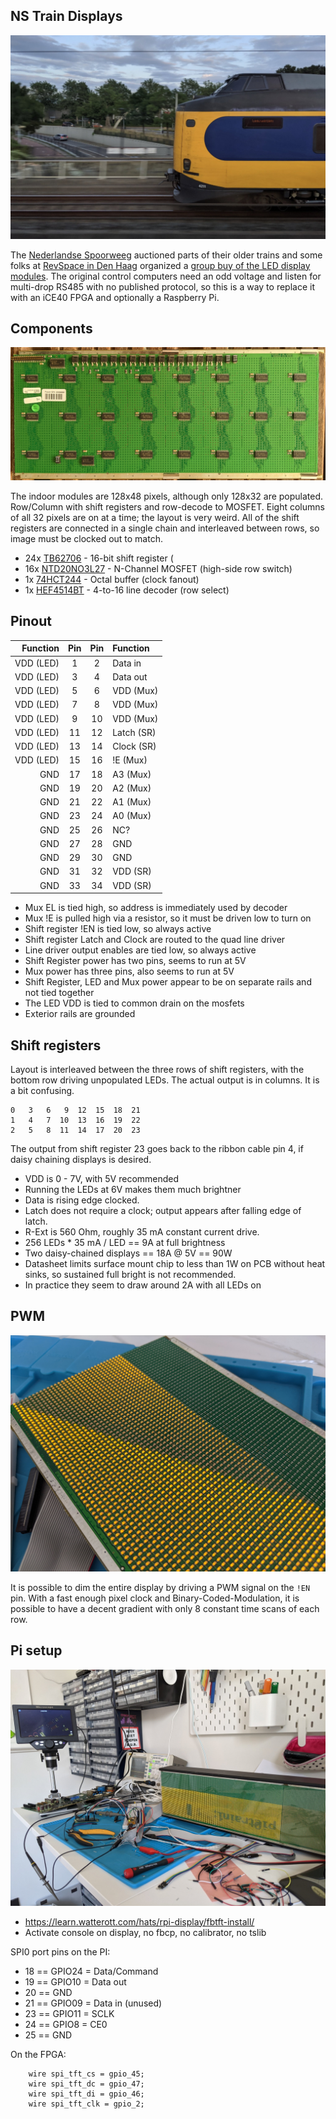 ## NS Train Displays
![NS train speeding by, with a display on the side under the cab](images/train.jpg)

The [Nederlandse Spoorweeg](https://en.wikipedia.org/wiki/Nederlandse_Spoorwegen)
auctioned parts of their older trains and some folks at [RevSpace in Den Haag](https://revspace.nl/Main_Page)
organized a [group buy of the LED display modules](https://revspace.nl/Treinonderdelen).
The original control computers need an odd voltage and listen for multi-drop RS485 with
no published protocol, so this is a way to replace it with an iCE40 FPGA and optionally
a Raspberry Pi.

## Components

![Indoor LED display component side](images/indoor-pcb.jpg)


The indoor modules are 128x48 pixels, although only 128x32 are populated.
Row/Column with shift registers and row-decode to MOSFET.
Eight columns of all 32 pixels are on at a time; the layout is very weird.
All of the shift registers are connected in a single chain
and interleaved between rows, so image must be clocked out to match.

* 24x [TB62706](datasheets/TB62706.pdf) - 16-bit shift register (
* 16x [NTD20NO3L27](datasheets/NTD20N03L27-D.PDF) - N-Channel MOSFET (high-side row switch)
* 1x [74HCT244](datasheets/74HC_HCT244.pdf) - Octal buffer (clock fanout)
* 1x [HEF4514BT](datasheets/HEF4514BT.pdf) - 4-to-16 line decoder (row select)

## Pinout

| Function | Pin | Pin | Function  |
| -------: | :-: | :-: | :-------- |
| VDD (LED)|  1  |  2  | Data in   |
| VDD (LED)|  3  |  4  | Data out  |
| VDD (LED)|  5  |  6  | VDD (Mux) |
| VDD (LED)|  7  |  8  | VDD (Mux) |
| VDD (LED)|  9  | 10  | VDD (Mux) |
| VDD (LED)| 11  | 12  | Latch (SR)|
| VDD (LED)| 13  | 14  | Clock (SR)|
| VDD (LED)| 15  | 16  | !E (Mux)  |
| GND      | 17  | 18  | A3 (Mux)  |
| GND      | 19  | 20  | A2 (Mux)  |
| GND      | 21  | 22  | A1 (Mux)  |
| GND      | 23  | 24  | A0 (Mux)  |
| GND      | 25  | 26  | NC?       |
| GND      | 27  | 28  | GND       |
| GND      | 29  | 30  | GND       |
| GND      | 31  | 32  | VDD (SR)  |
| GND      | 33  | 34  | VDD (SR)  |

* Mux EL is tied high, so address is immediately used by decoder
* Mux !E is pulled high via a resistor, so it must be driven low to turn on
* Shift register !EN is tied low, so always active
* Shift register Latch and Clock are routed to the quad line driver
* Line driver output enables are tied low, so always active
* Shift Register power has two pins, seems to run at 5V
* Mux power has three pins, also seems to run at 5V
* Shift Register, LED and Mux power appear to be on separate rails and not tied together
* The LED VDD is tied to common drain on the mosfets
* Exterior rails are grounded


## Shift registers

Layout is interleaved between the three rows of shift registers, with the bottom row
driving unpopulated LEDs.  The actual output is in columns.  It is a bit confusing.

```
0   3   6   9  12  15  18  21
1   4   7  10  13  16  19  22
2   5   8  11  14  17  20  23
```

The output from shift register 23 goes back to the ribbon
cable pin 4, if daisy chaining displays is desired.

* VDD is 0 - 7V, with 5V recommended
* Running the LEDs at 6V makes them much brightner
* Data is rising edge clocked.
* Latch does not require a clock; output appears after falling edge of latch.
* R-Ext is 560 Ohm, roughly 35 mA constant current drive.
* 256 LEDs * 35 mA / LED == 9A at full brightness
* Two daisy-chained displays == 18A @ 5V == 90W
* Datasheet limits surface mount chip to less than 1W on PCB without heat sinks, so sustained full bright is not recommended.
* In practice they seem to draw around 2A with all LEDs on

## PWM

![Diagonal gradiant](images/pwm.jpg)

It is possible to dim the entire display by driving a PWM signal
on the `!EN` pin.
With a fast enough pixel clock and Binary-Coded-Modulation,
it is possible to have a decent gradient with only 8 constant
time scans of each row.

## Pi setup
![xterm prompt on the panel](images/pi-display.jpg)

* https://learn.watterott.com/hats/rpi-display/fbtft-install/
* Activate console on display, no fbcp, no calibrator, no tslib

SPI0 port pins on the PI:
* 18 == GPIO24 = Data/Command
* 19 == GPIO10 = Data out
* 20 == GND
* 21 == GPIO09 = Data in (unused)
* 23 == GPIO11 = SCLK
* 24 == GPIO8  = CE0
* 25 == GND

On the FPGA:
```
	wire spi_tft_cs = gpio_45;
	wire spi_tft_dc = gpio_47;
	wire spi_tft_di = gpio_46;
	wire spi_tft_clk = gpio_2;
```
